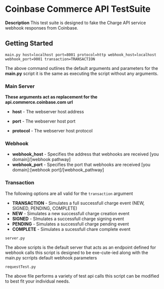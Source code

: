 # Coinbase Commerce API TestSuite

**Description**
This test suite is designed to fake the Charge API service webhook responses from Coinbase.

## Getting Started

```
main.py host=localhost port=8001 protocol=http webhook_host=localhost webhook_port=9001 transaction=TRANSACTION
```
The above command outlines the default arguments and parameters for the **main.py** script it is the same as
executing the script without any arguments.

### Main Server
**These arguments act as replacement for the api.commerce.coinbase.com url**

* **host** - The webserver host address

* **port** - The webserver host port

* **protocol** - The webserver host protocol

### Webhook 

* **webhook_host** - Specifies the address that webhooks are received [you domain]/[webhook pathway]
* **webhook_port** - Specifies the port that webhooks are received [you domain]:[webhook port]/[webhook_pathway]


### Transaction
The following options are all valid for the ```transaction``` argument
* **TRANSACTION** - Simulates a full successfull charge event (NEW, SIGNED, PENDING, COMPLETE)
* **NEW** - Simulates a new successfull charge creation event
* **SIGNED** - SImulates a successfull charge signing event
* **PENDING** - Simulates a successfull charge pending event
* **COMPLETE** - Simulates a sucessfull chare complete event

```
server.py
```
The above scripts is the default server that acts as an endpoint defined for webhook calls this script is designed to be exe-cute-ied
along with the main.py scrripts default webhook parameters

```
requestTest.py
```
The above file performs a variety of test api calls this script can be modified to best fit your individual needs.

